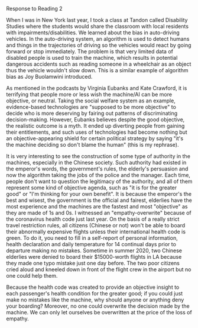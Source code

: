Response to Reading 2

When I was in New York last year, I took a class at Tandon called Disability Studies where the students would share the classroom with local residents with impairments/disabilities. We learned about the bias in auto-driving vehicles. In the auto-driving system, an algorithm is used to detect humans and things in the trajectories of driving so the vehicles would react by going forward or stop immediately. The problem is that very limited data of disabled people is used to train the machine, which results in potential dangerous accidents such as reading someone in a wheelchair as an object thus the vehicle wouldn't slow down. This is a similar example of algorithm bias as Joy Buolamwini introduced.

As mentioned in the podcasts by Virginia Eubanks and Kate Crawford, it is terrifying that people more or less wish the machine/AI can be more objective, or neutral. Taking the social welfare system as an example, evidence-based technologies are "supposed to be more objective" to decide who is more deserving by fairing out patterns of discriminating decision-making. However, Eubanks believes despite the good objective, the realistic outcome is a myth. It ended up diverting people from gaining their entitlements, and such uses of technologies had become nothing but an objective-appearing shield for certain political strategy by saying "it's the machine deciding so don't blame the human" (this is my rephrase).

It is very interesting to see the construction of some type of authority in the machines, especially in the Chinese society. Such authority had existed in the emperor's words, the government's rules, the elderly's persuasion and now the algorithm taking the jobs of the police and the manager. Each time, people don't want to question the legitimacy of the authority, and all of them represent some kind of objective agenda, such as "it is for the greater good" or "I'm thinking for your own benefit". It is because the emperor's the best and wisest, the government is the official and fairest, elderlies have the most experience and the machines are the fastest and most "objective" as they are made of 1s and 0s. I witnessed an "empathy-overwrite" because of the coronavirus health code just last year. On the basis of a really strict travel restriction rules, all citizens (Chinese or not) won't be able to board their abnormally expensive flights unless their international health code is green. To do it, you need to fill in a self-report of personal information, health declaration and daily temperature for 14 continual days prior to departure making no mistakes. Sometime in summer 2020, two Chinese elderlies were denied to board their $15000-worth flights in LA because they made one typo mistake just one day before. The two poor citizens cried aloud and kneeled down in front of the flight crew in the airport but no one could help them.

Because the health code was created to provide an objective insight to each passenger's health condition for the greater good; if you could just make no mistakes like the machine, why should anyone or anything deny your boarding? Moreover, no one could overwrite the decision made by the machine. We can only let ourselves be overwritten at the price of the loss of empathy.
